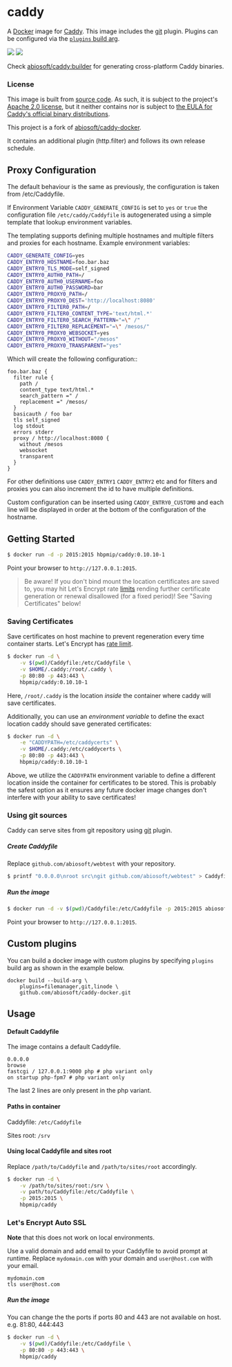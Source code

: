 # caddy

A [Docker](https://docker.com) image for [Caddy](https://caddyserver.com). This image includes the [git](https://caddyserver.com/docs/http.git) plugin. Plugins can be configured via the [`plugins` build arg](#custom-plugins).


[![](https://images.microbadger.com/badges/image/hbpmip/caddy.svg)](https://microbadger.com/images/hbpmip/caddy "Get your own image badge on microbadger.com")
[![](https://img.shields.io/badge/version-0.10.10-blue.svg)](https://github.com/mholt/caddy/tree/v0.10.10)

Check [abiosoft/caddy:builder](https://github.com/abiosoft/caddy-docker/blob/master/BUILDER.md) for generating cross-platform Caddy binaries.

### License

This image is built from [source code](https://github.com/mholt/caddy). As such, it is subject to the project's [Apache 2.0 license](https://github.com/mholt/caddy/blob/baf6db5b570e36ea2fee30d50f879255a5895370/LICENSE.txt), but it neither contains nor is subject to [the EULA for Caddy's official binary distributions](https://github.com/mholt/caddy/blob/545fa844bbd188c1e5bff6926e5c410e695571a0/dist/EULA.txt).

This project is a fork of [abiosoft/caddy-docker](https://github.com/abiosoft/caddy-docker).

It contains an additional plugin (http.filter) and follows its own release schedule.

## Proxy Configuration

The default behaviour is the same as previously, the configuration is taken from /etc/Caddyfile.

If Environment Variable `CADDY_GENERATE_CONFIG` is set to `yes` or `true` the configuration file `/etc/caddy/Caddyfile` is autogenerated using a simple template that lookup environment variables.

The templating supports defining multiple hostnames and multiple filters and proxies for each hostname.
Example environment variables:

```sh
CADDY_GENERATE_CONFIG=yes
CADDY_ENTRY0_HOSTNAME=foo.bar.baz
CADDY_ENTRY0_TLS_MODE=self_signed
CADDY_ENTRY0_AUTH0_PATH=/
CADDY_ENTRY0_AUTH0_USERNAME=foo
CADDY_ENTRY0_AUTH0_PASSWORD=bar
CADDY_ENTRY0_PROXY0_PATH=/
CADDY_ENTRY0_PROXY0_DEST='http://localhost:8080'
CADDY_ENTRY0_FILTER0_PATH=/
CADDY_ENTRY0_FILTER0_CONTENT_TYPE='text/html.*'
CADDY_ENTRY0_FILTER0_SEARCH_PATTERN="=\" /"
CADDY_ENTRY0_FILTER0_REPLACEMENT="=\" /mesos/"
CADDY_ENTRY0_PROXY0_WEBSOCKET=yes
CADDY_ENTRY0_PROXY0_WITHOUT="/mesos"
CADDY_ENTRY0_PROXY0_TRANSPARENT="yes"
```

Which will create the following configuration::
```
foo.bar.baz {
  filter rule {
    path /
    content_type text/html.*
    search_pattern =" /
    replacement =" /mesos/
  }
  basicauth / foo bar
  tls self_signed
  log stdout
  errors stderr
  proxy / http://localhost:8080 {
    without /mesos
    websocket
    transparent
  }
}
```

For other definitions use `CADDY_ENTRY1` `CADDY_ENTRY2` etc and for filters and proxies you can also increment the id to have multiple definitions.

Custom configuration can be inserted using `CADDY_ENTRY0_CUSTOM0` and each line will be displayed in order at the bottom of the configuration of the hostname.

## Getting Started

```sh
$ docker run -d -p 2015:2015 hbpmip/caddy:0.10.10-1
```

Point your browser to `http://127.0.0.1:2015`.

> Be aware! If you don't bind mount the location certificates are saved to, you may hit Let's Encrypt rate [limits](https://letsencrypt.org/docs/rate-limits/) rending further certificate generation or renewal disallowed (for a fixed period)! See "Saving Certificates" below!

### Saving Certificates

Save certificates on host machine to prevent regeneration every time container starts.
Let's Encrypt has [rate limit](https://community.letsencrypt.org/t/rate-limits-for-lets-encrypt/6769).
```sh
$ docker run -d \
    -v $(pwd)/Caddyfile:/etc/Caddyfile \
    -v $HOME/.caddy:/root/.caddy \
    -p 80:80 -p 443:443 \
    hbpmip/caddy:0.10.10-1
```


Here, `/root/.caddy` is the location *inside* the container where caddy will save certificates.

Additionally, you can use an *environment variable* to define the exact location caddy should save generated certificates:

```sh
$ docker run -d \
    -e "CADDYPATH=/etc/caddycerts" \
    -v $HOME/.caddy:/etc/caddycerts \
    -p 80:80 -p 443:443 \
    hbpmip/caddy:0.10.10-1
```

Above, we utilize the `CADDYPATH` environment variable to define a different location inside the container for
certificates to be stored. This is probably the safest option as it ensures any future docker image changes don't interfere with your ability to save certificates!

### Using git sources

Caddy can serve sites from git repository using [git](https://caddyserver.com/docs/http.git) plugin.

##### Create Caddyfile

Replace `github.com/abiosoft/webtest` with your repository.

```sh
$ printf "0.0.0.0\nroot src\ngit github.com/abiosoft/webtest" > Caddyfile
```

##### Run the image

```sh
$ docker run -d -v $(pwd)/Caddyfile:/etc/Caddyfile -p 2015:2015 abiosoft/caddy
```
Point your browser to `http://127.0.0.1:2015`.

## Custom plugins

You can build a docker image with custom plugins by specifying `plugins` build arg as shown in the example below.
```
docker build --build-arg \
    plugins=filemanager,git,linode \
    github.com/abiosoft/caddy-docker.git
```

## Usage

#### Default Caddyfile

The image contains a default Caddyfile.

```
0.0.0.0
browse
fastcgi / 127.0.0.1:9000 php # php variant only
on startup php-fpm7 # php variant only
```
The last 2 lines are only present in the php variant.

#### Paths in container

Caddyfile: `/etc/Caddyfile`

Sites root: `/srv`

#### Using local Caddyfile and sites root

Replace `/path/to/Caddyfile` and `/path/to/sites/root` accordingly.

```sh
$ docker run -d \
    -v /path/to/sites/root:/srv \
    -v path/to/Caddyfile:/etc/Caddyfile \
    -p 2015:2015 \
    hbpmip/caddy
```

### Let's Encrypt Auto SSL
**Note** that this does not work on local environments.

Use a valid domain and add email to your Caddyfile to avoid prompt at runtime.
Replace `mydomain.com` with your domain and `user@host.com` with your email.
```
mydomain.com
tls user@host.com
```

##### Run the image

You can change the the ports if ports 80 and 443 are not available on host. e.g. 81:80, 444:443

```sh
$ docker run -d \
    -v $(pwd)/Caddyfile:/etc/Caddyfile \
    -p 80:80 -p 443:443 \
    hbpmip/caddy
```
